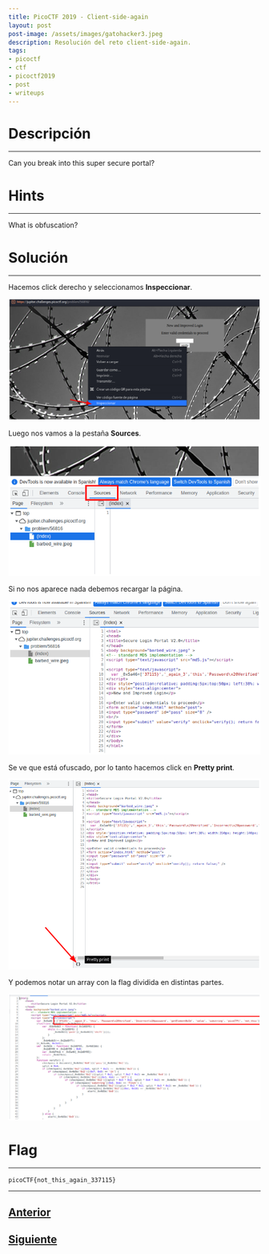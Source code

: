 ```yaml
---
title: PicoCTF 2019 - Client-side-again 
layout: post
post-image: /assets/images/gatohacker3.jpeg 
description: Resolución del reto client-side-again.
tags:
- picoctf
- ctf
- picoctf2019
- post
- writeups
---
```

# Descripción
---

Can you break into this super secure portal? 


# Hints
---

What is obfuscation?


# Solución
---

Hacemos click derecho y seleccionamos **Inspeccionar**.

![](/images/images-picoctf-2019/client-side-again-1.png)

Luego nos vamos a la pestaña **Sources**.

![](/images/images-picoctf-2019/client-side-again-2.png)

Si no nos aparece nada debemos recargar la página.

![](/images/images-picoctf-2019/client-side-again-3.png)

Se ve que está ofuscado, por lo tanto hacemos click en **Pretty print**.

![](/images/images-picoctf-2019/client-side-again-4.png)

Y podemos notar un array con la flag dividida en distintas partes.

![](/images/images-picoctf-2019/client-side-again-5.png)

# Flag
---

`picoCTF{not_this_again_337115}`

---

## [Anterior](/picobrowser)
## [Siguiente](/Irish-Name-Repo-1)